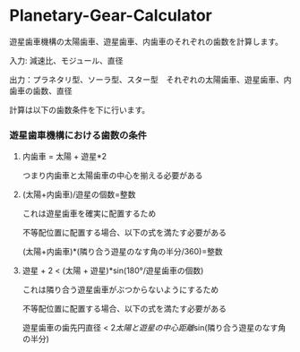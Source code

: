 # Planetary-Gear-Calculator
遊星歯車機構の太陽歯車、遊星歯車、内歯車のそれぞれの歯数を計算します。

入力: 減速比、モジュール、直径

出力：プラネタリ型、ソーラ型、スター型　それぞれの太陽歯車、遊星歯車、内歯車の歯数、直径

計算は以下の歯数条件を下に行います。
### 遊星歯車機構における歯数の条件

1. 内歯車 = 太陽 + 遊星*2
    
    つまり内歯車と太陽歯車の中心を揃える必要がある
    
2. (太陽+内歯車)/遊星の個数=整数
    
    これは遊星歯車を確実に配置するため
    
    不等配位置に配置する場合、以下の式を満たす必要がある
    
    (太陽+内歯車)*(隣り合う遊星のなす角の半分/360)=整数
    
3. 遊星 + 2 < (太陽 + 遊星)*sin(180°/遊星歯車の個数)
    
    これは隣り合う遊星歯車がぶつからないようにするため
    
    不等配位置に配置する場合、以下の式を満たす必要がある
    
    遊星歯車の歯先円直径 < 2*太陽と遊星の中心距離*sin(隣り合う遊星のなす角の半分)
